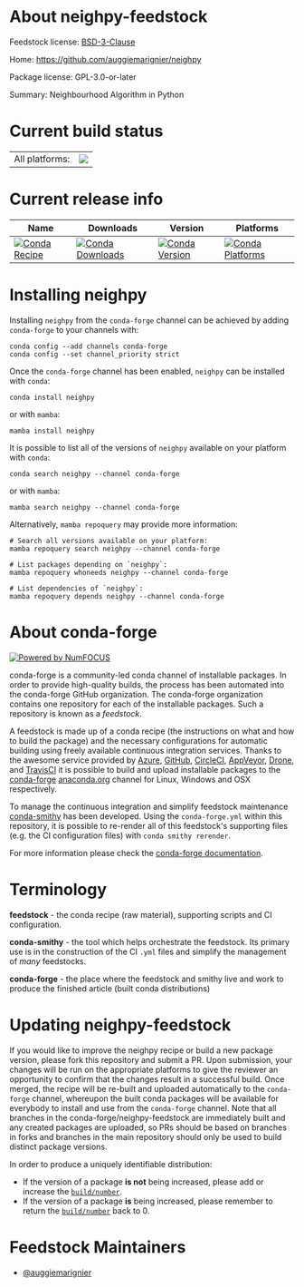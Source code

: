 About neighpy-feedstock
=======================

Feedstock license: [BSD-3-Clause](https://github.com/conda-forge/neighpy-feedstock/blob/main/LICENSE.txt)

Home: https://github.com/auggiemarignier/neighpy

Package license: GPL-3.0-or-later

Summary: Neighbourhood Algorithm in Python

Current build status
====================


<table><tr><td>All platforms:</td>
    <td>
      <a href="https://dev.azure.com/conda-forge/feedstock-builds/_build/latest?definitionId=22104&branchName=main">
        <img src="https://dev.azure.com/conda-forge/feedstock-builds/_apis/build/status/neighpy-feedstock?branchName=main">
      </a>
    </td>
  </tr>
</table>

Current release info
====================

| Name | Downloads | Version | Platforms |
| --- | --- | --- | --- |
| [![Conda Recipe](https://img.shields.io/badge/recipe-neighpy-green.svg)](https://anaconda.org/conda-forge/neighpy) | [![Conda Downloads](https://img.shields.io/conda/dn/conda-forge/neighpy.svg)](https://anaconda.org/conda-forge/neighpy) | [![Conda Version](https://img.shields.io/conda/vn/conda-forge/neighpy.svg)](https://anaconda.org/conda-forge/neighpy) | [![Conda Platforms](https://img.shields.io/conda/pn/conda-forge/neighpy.svg)](https://anaconda.org/conda-forge/neighpy) |

Installing neighpy
==================

Installing `neighpy` from the `conda-forge` channel can be achieved by adding `conda-forge` to your channels with:

```
conda config --add channels conda-forge
conda config --set channel_priority strict
```

Once the `conda-forge` channel has been enabled, `neighpy` can be installed with `conda`:

```
conda install neighpy
```

or with `mamba`:

```
mamba install neighpy
```

It is possible to list all of the versions of `neighpy` available on your platform with `conda`:

```
conda search neighpy --channel conda-forge
```

or with `mamba`:

```
mamba search neighpy --channel conda-forge
```

Alternatively, `mamba repoquery` may provide more information:

```
# Search all versions available on your platform:
mamba repoquery search neighpy --channel conda-forge

# List packages depending on `neighpy`:
mamba repoquery whoneeds neighpy --channel conda-forge

# List dependencies of `neighpy`:
mamba repoquery depends neighpy --channel conda-forge
```


About conda-forge
=================

[![Powered by
NumFOCUS](https://img.shields.io/badge/powered%20by-NumFOCUS-orange.svg?style=flat&colorA=E1523D&colorB=007D8A)](https://numfocus.org)

conda-forge is a community-led conda channel of installable packages.
In order to provide high-quality builds, the process has been automated into the
conda-forge GitHub organization. The conda-forge organization contains one repository
for each of the installable packages. Such a repository is known as a *feedstock*.

A feedstock is made up of a conda recipe (the instructions on what and how to build
the package) and the necessary configurations for automatic building using freely
available continuous integration services. Thanks to the awesome service provided by
[Azure](https://azure.microsoft.com/en-us/services/devops/), [GitHub](https://github.com/),
[CircleCI](https://circleci.com/), [AppVeyor](https://www.appveyor.com/),
[Drone](https://cloud.drone.io/welcome), and [TravisCI](https://travis-ci.com/)
it is possible to build and upload installable packages to the
[conda-forge](https://anaconda.org/conda-forge) [anaconda.org](https://anaconda.org/)
channel for Linux, Windows and OSX respectively.

To manage the continuous integration and simplify feedstock maintenance
[conda-smithy](https://github.com/conda-forge/conda-smithy) has been developed.
Using the ``conda-forge.yml`` within this repository, it is possible to re-render all of
this feedstock's supporting files (e.g. the CI configuration files) with ``conda smithy rerender``.

For more information please check the [conda-forge documentation](https://conda-forge.org/docs/).

Terminology
===========

**feedstock** - the conda recipe (raw material), supporting scripts and CI configuration.

**conda-smithy** - the tool which helps orchestrate the feedstock.
                   Its primary use is in the construction of the CI ``.yml`` files
                   and simplify the management of *many* feedstocks.

**conda-forge** - the place where the feedstock and smithy live and work to
                  produce the finished article (built conda distributions)


Updating neighpy-feedstock
==========================

If you would like to improve the neighpy recipe or build a new
package version, please fork this repository and submit a PR. Upon submission,
your changes will be run on the appropriate platforms to give the reviewer an
opportunity to confirm that the changes result in a successful build. Once
merged, the recipe will be re-built and uploaded automatically to the
`conda-forge` channel, whereupon the built conda packages will be available for
everybody to install and use from the `conda-forge` channel.
Note that all branches in the conda-forge/neighpy-feedstock are
immediately built and any created packages are uploaded, so PRs should be based
on branches in forks and branches in the main repository should only be used to
build distinct package versions.

In order to produce a uniquely identifiable distribution:
 * If the version of a package **is not** being increased, please add or increase
   the [``build/number``](https://docs.conda.io/projects/conda-build/en/latest/resources/define-metadata.html#build-number-and-string).
 * If the version of a package **is** being increased, please remember to return
   the [``build/number``](https://docs.conda.io/projects/conda-build/en/latest/resources/define-metadata.html#build-number-and-string)
   back to 0.

Feedstock Maintainers
=====================

* [@auggiemarignier](https://github.com/auggiemarignier/)

